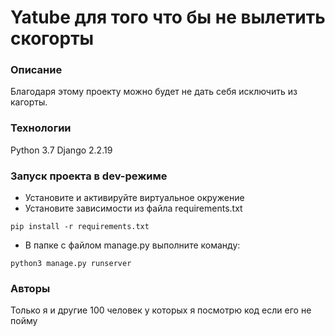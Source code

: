 # Yatube для того что бы не вылетить скогорты
### Описание
Благодаря этому проекту можно будет не дать себя исключить из кагорты.
### Технологии
Python 3.7
Django 2.2.19
### Запуск проекта в dev-режиме
- Установите и активируйте виртуальное окружение
- Установите зависимости из файла requirements.txt
```
pip install -r requirements.txt
``` 
- В папке с файлом manage.py выполните команду:
```
python3 manage.py runserver
```
### Авторы
Только я и другие 100 человек у которых я посмотрю код если его не пойму
